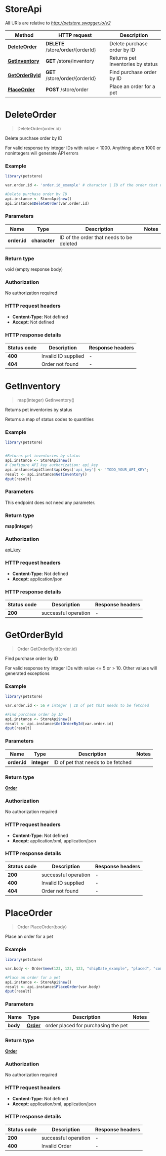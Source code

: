 # StoreApi

All URIs are relative to *http://petstore.swagger.io/v2*

Method | HTTP request | Description
------------- | ------------- | -------------
[**DeleteOrder**](StoreApi.md#DeleteOrder) | **DELETE** /store/order/{orderId} | Delete purchase order by ID
[**GetInventory**](StoreApi.md#GetInventory) | **GET** /store/inventory | Returns pet inventories by status
[**GetOrderById**](StoreApi.md#GetOrderById) | **GET** /store/order/{orderId} | Find purchase order by ID
[**PlaceOrder**](StoreApi.md#PlaceOrder) | **POST** /store/order | Place an order for a pet


# **DeleteOrder**
> DeleteOrder(order.id)

Delete purchase order by ID

For valid response try integer IDs with value < 1000. Anything above 1000 or nonintegers will generate API errors

### Example
```R
library(petstore)

var.order.id <- 'order.id_example' # character | ID of the order that needs to be deleted

#Delete purchase order by ID
api.instance <- StoreApi$new()
api.instance$DeleteOrder(var.order.id)
```

### Parameters

Name | Type | Description  | Notes
------------- | ------------- | ------------- | -------------
 **order.id** | **character**| ID of the order that needs to be deleted | 

### Return type

void (empty response body)

### Authorization

No authorization required

### HTTP request headers

 - **Content-Type**: Not defined
 - **Accept**: Not defined

### HTTP response details
| Status code | Description | Response headers |
|-------------|-------------|------------------|
| **400** | Invalid ID supplied |  -  |
| **404** | Order not found |  -  |

# **GetInventory**
> map(integer) GetInventory()

Returns pet inventories by status

Returns a map of status codes to quantities

### Example
```R
library(petstore)


#Returns pet inventories by status
api.instance <- StoreApi$new()
# Configure API key authorization: api_key
api.instance$apiClient$apiKeys['api_key'] <- 'TODO_YOUR_API_KEY';
result <- api.instance$GetInventory()
dput(result)
```

### Parameters
This endpoint does not need any parameter.

### Return type

**map(integer)**

### Authorization

[api_key](../README.md#api_key)

### HTTP request headers

 - **Content-Type**: Not defined
 - **Accept**: application/json

### HTTP response details
| Status code | Description | Response headers |
|-------------|-------------|------------------|
| **200** | successful operation |  -  |

# **GetOrderById**
> Order GetOrderById(order.id)

Find purchase order by ID

For valid response try integer IDs with value <= 5 or > 10. Other values will generated exceptions

### Example
```R
library(petstore)

var.order.id <- 56 # integer | ID of pet that needs to be fetched

#Find purchase order by ID
api.instance <- StoreApi$new()
result <- api.instance$GetOrderById(var.order.id)
dput(result)
```

### Parameters

Name | Type | Description  | Notes
------------- | ------------- | ------------- | -------------
 **order.id** | **integer**| ID of pet that needs to be fetched | 

### Return type

[**Order**](Order.md)

### Authorization

No authorization required

### HTTP request headers

 - **Content-Type**: Not defined
 - **Accept**: application/xml, application/json

### HTTP response details
| Status code | Description | Response headers |
|-------------|-------------|------------------|
| **200** | successful operation |  -  |
| **400** | Invalid ID supplied |  -  |
| **404** | Order not found |  -  |

# **PlaceOrder**
> Order PlaceOrder(body)

Place an order for a pet

### Example
```R
library(petstore)

var.body <- Order$new(123, 123, 123, "shipDate_example", "placed", "complete_example") # Order | order placed for purchasing the pet

#Place an order for a pet
api.instance <- StoreApi$new()
result <- api.instance$PlaceOrder(var.body)
dput(result)
```

### Parameters

Name | Type | Description  | Notes
------------- | ------------- | ------------- | -------------
 **body** | [**Order**](Order.md)| order placed for purchasing the pet | 

### Return type

[**Order**](Order.md)

### Authorization

No authorization required

### HTTP request headers

 - **Content-Type**: Not defined
 - **Accept**: application/xml, application/json

### HTTP response details
| Status code | Description | Response headers |
|-------------|-------------|------------------|
| **200** | successful operation |  -  |
| **400** | Invalid Order |  -  |

